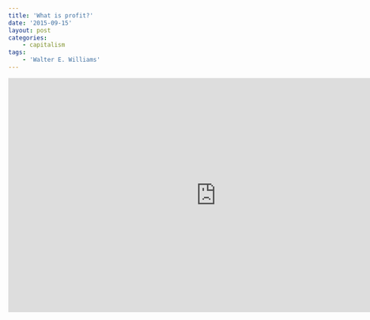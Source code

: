 ```yaml
---
title: 'What is profit?'
date: '2015-09-15'
layout: post
categories:
    - capitalism
tags:
    - 'Walter E. Williams'
---
```


<iframe allow="accelerometer; autoplay; encrypted-media; gyroscope; picture-in-picture" allowfullscreen="" frameborder="0" height="473" loading="lazy" src="https://www.youtube.com/embed/tdHwewUuXBg?feature=oembed" title="Profits Are Progressive" width="840"></iframe>